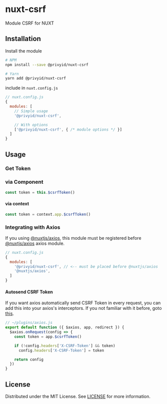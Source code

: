 # nuxt-csrf
Module CSRF for NUXT

## Installation

Install the module

```sh
# NPM
npm install --save @privyid/nuxt-csrf

# Yarn
yarn add @privyid/nuxt-csrf
```

include in `nuxt.config.js`

```js
// nuxt.config.js
{
  modules: [
    // Simple usage
    '@privyid/nuxt-csrf',

    // With options
    ['@privyid/nuxt-csrf', { /* module options */ }]
  ]
}
```

## Usage

### Get Token

### via Component
```js
const token = this.$csrfToken()
```

#### via context

```js
const token = context.app.$csrfToken()
```

### Integrating with Axios
If you using [@nuxtjs/axios][nuxt-axios], this module must be registered before [@nuxtjs/axios][nuxt-axios] axios module.

```js
// nuxt.config.js
{
  modules: [
    '@privyid/nuxt-csrf', // <-- must be placed before @nuxtjs/axios
    '@nuxtjs/axios',
  ]
}
```
#### Autosend CSRF Token

If you want axios automatically send CSRF Token in every request, you can add this into your axios's interceptors. If you not familiar with it before, goto [this][nuxt-axios-extend].
```js
// ~/plugins/axios.js
export default function ({ $axios, app, redirect }) {
  $axios.onRequest(config => {
    const token = app.$csrfToken()

    if (!config.headers['X-CSRF-Token'] && token)
      config.headers['X-CSRF-Token'] = token

    return config
  })
}
```

## License

Distributed under the MIT License. See [LICENSE](LICENSE) for more information.

[nuxt-axios]: https://axios.nuxtjs.org/
[nuxt-axios-extend]: https://axios.nuxtjs.org/extend

